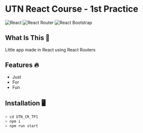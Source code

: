 # UTN React Course - 1st Practice
![React](https://img.shields.io/badge/-React-20232a?logo=react&style=for-the-badge) ![React Router](https://img.shields.io/badge/-React%20Router-4c4e54?logo=react-router&style=for-the-badge) ![React Bootstrap](https://img.shields.io/badge/-React%20Bootstrap-929191?logo=bootstrap&style=for-the-badge)

## What Is This 🤔
Little app made in React using React Routers

## Features 🔥
- Just
- For
- Fun

## Installation 🖥
```js
> cd UTN_CR_TP1
> npm i
> npm run start
```
